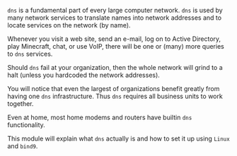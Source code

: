 `dns` is a fundamental part of every large computer network. `dns` is
used by many network services to translate names into network addresses
and to locate services on the network (by name).

Whenever you visit a web site, send an e-mail, log on to Active
Directory, play Minecraft, chat, or use VoIP, there will be one or
(many) more queries to `dns` services.

Should `dns` fail at your organization, then the whole network will
grind to a halt (unless you hardcoded the network addresses).

You will notice that even the largest of organizations benefit greatly
from having one `dns` infrastructure. Thus `dns` requires all business
units to work together.

Even at home, most home modems and routers have builtin `dns`
functionality.

This module will explain what `dns` actually is and how to set it up
using `Linux` and `bind9`.
